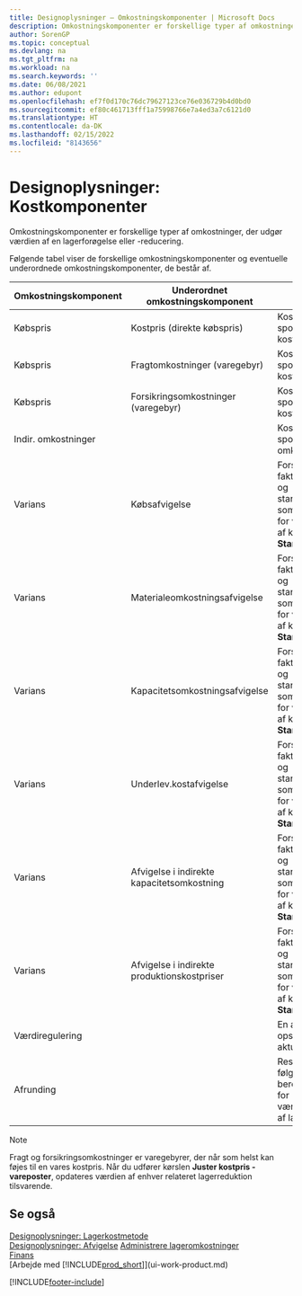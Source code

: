```yaml
---
title: Designoplysninger – Omkostningskomponenter | Microsoft Docs
description: Omkostningskomponenter er forskellige typer af omkostninger, der udgør værdien af en lagerforøgelse eller -reducering.
author: SorenGP
ms.topic: conceptual
ms.devlang: na
ms.tgt_pltfrm: na
ms.workload: na
ms.search.keywords: ''
ms.date: 06/08/2021
ms.author: edupont
ms.openlocfilehash: ef7f0d170c76dc79627123ce76e036729b4d0bd0
ms.sourcegitcommit: ef80c461713fff1a75998766e7a4ed3a7c6121d0
ms.translationtype: HT
ms.contentlocale: da-DK
ms.lasthandoff: 02/15/2022
ms.locfileid: "8143656"
---
```

# <a name="design-details-cost-components"></a>Designoplysninger: Kostkomponenter
Omkostningskomponenter er forskellige typer af omkostninger, der udgør værdien af en lagerforøgelse eller -reducering.  

 Følgende tabel viser de forskellige omkostningskomponenter og eventuelle underordnede omkostningskomponenter, de består af.  

|Omkostningskomponent|Underordnet omkostningskomponent|Beskrivelse|  
|--------------------|--------------------------------|---------------------------------------|  
|Købspris|Kostpris (direkte købspris)|Kostpris, som kan spores direkte til et kostobjekt.|  
|Købspris|Fragtomkostninger (varegebyr)|Kostpris, som kan spores direkte til et kostobjekt.|  
|Købspris|Forsikringsomkostninger (varegebyr)|Kostpris, som kan spores direkte til et kostobjekt.|  
|Indir. omkostninger||Kostpris, som kan spores til et omkostningsemne.|  
|Varians|Købsafvigelse|Forskellen mellem faktiske kostpriser og standardkostpriser, som kun bogføres for varer ved hjælp af kostmetoden **Standard** .|  
|Varians|Materialeomkostningsafvigelse|Forskellen mellem faktiske kostpriser og standardkostpriser, som kun bogføres for varer ved hjælp af kostmetoden **Standard** .|  
|Varians|Kapacitetsomkostningsafvigelse|Forskellen mellem faktiske kostpriser og standardkostpriser, som kun bogføres for varer ved hjælp af kostmetoden **Standard** .|  
|Varians|Underlev.kostafvigelse|Forskellen mellem faktiske kostpriser og standardkostpriser, som kun bogføres for varer ved hjælp af kostmetoden **Standard** .|  
|Varians|Afvigelse i indirekte kapacitetsomkostning|Forskellen mellem faktiske kostpriser og standardkostpriser, som kun bogføres for varer ved hjælp af kostmetoden **Standard** .|  
|Varians|Afvigelse i indirekte produktionskostpriser|Forskellen mellem faktiske kostpriser og standardkostpriser, som kun bogføres for varer ved hjælp af kostmetoden **Standard** .|  
|Værdiregulering||En afskrivning eller opskrivning af den aktuelle lagerværdi.|  
|Afrunding||Restværdier som følge af beregningsmetoden for værdiansættelsen af lagerreduktioner.|  

> [!NOTE]  
>  Fragt og forsikringsomkostninger er varegebyrer, der når som helst kan føjes til en vares kostpris. Når du udfører kørslen **Juster kostpris - vareposter**, opdateres værdien af enhver relateret lagerreduktion tilsvarende.  

## <a name="see-also"></a>Se også  
 [Designoplysninger: Lagerkostmetode](design-details-inventory-costing.md)   
 [Designoplysninger: Afvigelse](design-details-variance.md) [Administrere lageromkostninger](finance-manage-inventory-costs.md)  
 [Finans](finance.md)  
 [Arbejde med [!INCLUDE[prod_short](includes/prod_short.md)]](ui-work-product.md)  


[!INCLUDE[footer-include](includes/footer-banner.md)]